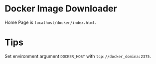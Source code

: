 # Docker Image Downloader

Home Page is `localhost/docker/index.html`.

# Tips

Set environment argument `DOCKER_HOST` with `tcp://docker_domina:2375`.

